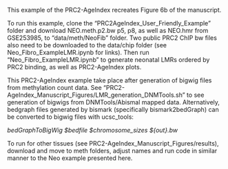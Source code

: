 This example of the PRC2-AgeIndex recreates Figure 6b of the manuscript. 

To run this example,  clone the “PRC2AgeIndex_User_Friendly_Example” folder and download NEO.meth.p2.bw p5, p8, as well as NEO.hmr  from GSE253985, to “data/meth/NeoFib” folder. Two public PRC2 ChIP bw files also need to be downloaded to the data/chip folder (see Neo_Fibro_ExampleLMR.ipynb for links). Then run “Neo_Fibro_ExampleLMR.ipynb” to generate neonatal LMRs ordered by PRC2 binding, as well as PRC2-AgeIndex plots. 

This PRC2-AgeIndex example take place after generation of bigwig files from methylation count data.  See “PRC2-AgeIndex_Manuscript_Figures/LMR_generation_DNMTools.sh” to see generation of bigwigs from DNMTools/Abismal mapped data. Alternatively, bedgraph files generated by bismark (specifically bismark2bedGraph) can be converted to bigwig files with ucsc_tools:

_bedGraphToBigWig $bedfile $chromosome_sizes ${out}.bw_

To run for other tissues (see PRC2-AgeIndex_Manuscript_Figures/results), download and move to meth folders, adjust names and run code in similar manner to the Neo example presented here. 
